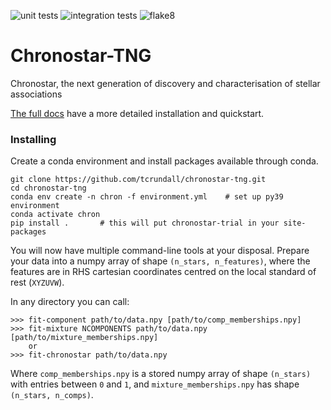 ![unit tests](https://github.com/tcrundall/chronostar-tng/actions/workflows/unit-tests.yml/badge.svg)
![integration tests](https://github.com/tcrundall/chronostar-tng/actions/workflows/integration-tests.yml/badge.svg)
![flake8](https://github.com/tcrundall/chronostar-tng/actions/workflows/flake8.yml/badge.svg)
# Chronostar-TNG

Chronostar, the next generation of discovery and characterisation of stellar associations

[The full docs](https://tcrundall.github.io/chronostar-tng/) have a more detailed installation and quickstart.

### Installing
Create a conda environment and install packages available through conda.
```
git clone https://github.com/tcrundall/chronostar-tng.git
cd chronostar-tng
conda env create -n chron -f environment.yml    # set up py39 environment
conda activate chron
pip install .       # this will put chronostar-trial in your site-packages
```

You will now have multiple command-line tools at your disposal.
Prepare your data into a numpy array of shape `(n_stars, n_features)`,
where the features are in RHS cartesian coordinates centred on the local
standard of rest (`XYZUVW`).

In any directory you can call:
```
>>> fit-component path/to/data.npy [path/to/comp_memberships.npy]
>>> fit-mixture NCOMPONENTS path/to/data.npy [path/to/mixture_memberships.npy]
    or
>>> fit-chronostar path/to/data.npy
```

Where `comp_memberships.npy` is a stored numpy array of shape `(n_stars)` with
entries between `0` and `1`, and `mixture_memberships.npy` has shape `(n_stars, n_comps)`.
